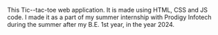 This Tic--tac-toe web application. It is made using HTML, CSS and JS code. I made it as a part of my summer internship with Prodigy Infotech during the summer after my B.E. 1st year, in the year 2024.
